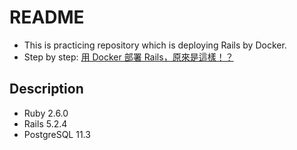 # README
- This is practicing repository which is deploying Rails by Docker.
- Step by step: [用 Docker 部署 Rails，原來是這樣！？](https://5xruby.tw/posts/deploying-your-docker-rails-app/)

## Description
- Ruby 2.6.0
- Rails 5.2.4
- PostgreSQL 11.3